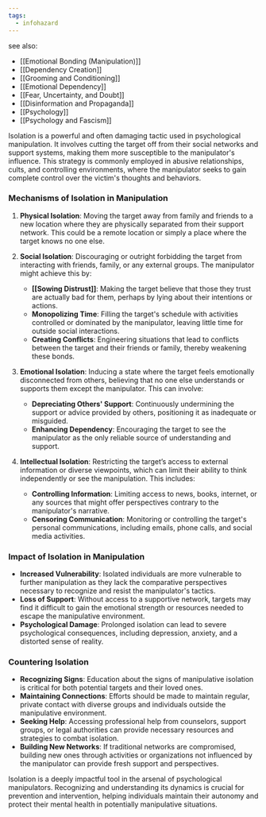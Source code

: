 ```yaml
---
tags:
  - infohazard
---
```

see also:
- [[Emotional Bonding (Manipulation)]]
- [[Dependency Creation]]
- [[Grooming and Conditioning]]
- [[Emotional Dependency]]
- [[Fear, Uncertainty, and Doubt]]
- [[Disinformation and Propaganda]]
- [[Psychology]]
- [[Psychology and Fascism]]

Isolation is a powerful and often damaging tactic used in psychological manipulation. It involves cutting the target off from their social networks and support systems, making them more susceptible to the manipulator's influence. This strategy is commonly employed in abusive relationships, cults, and controlling environments, where the manipulator seeks to gain complete control over the victim's thoughts and behaviors.

### Mechanisms of Isolation in Manipulation

1. **Physical Isolation**: Moving the target away from family and friends to a new location where they are physically separated from their support network. This could be a remote location or simply a place where the target knows no one else.

2. **Social Isolation**: Discouraging or outright forbidding the target from interacting with friends, family, or any external groups. The manipulator might achieve this by:
   - **[[Sowing Distrust]]**: Making the target believe that those they trust are actually bad for them, perhaps by lying about their intentions or actions.
   - **Monopolizing Time**: Filling the target's schedule with activities controlled or dominated by the manipulator, leaving little time for outside social interactions.
   - **Creating Conflicts**: Engineering situations that lead to conflicts between the target and their friends or family, thereby weakening these bonds.

3. **Emotional Isolation**: Inducing a state where the target feels emotionally disconnected from others, believing that no one else understands or supports them except the manipulator. This can involve:
   - **Depreciating Others' Support**: Continuously undermining the support or advice provided by others, positioning it as inadequate or misguided.
   - **Enhancing Dependency**: Encouraging the target to see the manipulator as the only reliable source of understanding and support.

4. **Intellectual Isolation**: Restricting the target’s access to external information or diverse viewpoints, which can limit their ability to think independently or see the manipulation. This includes:
   - **Controlling Information**: Limiting access to news, books, internet, or any sources that might offer perspectives contrary to the manipulator's narrative.
   - **Censoring Communication**: Monitoring or controlling the target's personal communications, including emails, phone calls, and social media activities.

### Impact of Isolation in Manipulation

- **Increased Vulnerability**: Isolated individuals are more vulnerable to further manipulation as they lack the comparative perspectives necessary to recognize and resist the manipulator's tactics.
- **Loss of Support**: Without access to a supportive network, targets may find it difficult to gain the emotional strength or resources needed to escape the manipulative environment.
- **Psychological Damage**: Prolonged isolation can lead to severe psychological consequences, including depression, anxiety, and a distorted sense of reality.

### Countering Isolation

- **Recognizing Signs**: Education about the signs of manipulative isolation is critical for both potential targets and their loved ones.
- **Maintaining Connections**: Efforts should be made to maintain regular, private contact with diverse groups and individuals outside the manipulative environment.
- **Seeking Help**: Accessing professional help from counselors, support groups, or legal authorities can provide necessary resources and strategies to combat isolation.
- **Building New Networks**: If traditional networks are compromised, building new ones through activities or organizations not influenced by the manipulator can provide fresh support and perspectives.

Isolation is a deeply impactful tool in the arsenal of psychological manipulators. Recognizing and understanding its dynamics is crucial for prevention and intervention, helping individuals maintain their autonomy and protect their mental health in potentially manipulative situations.

